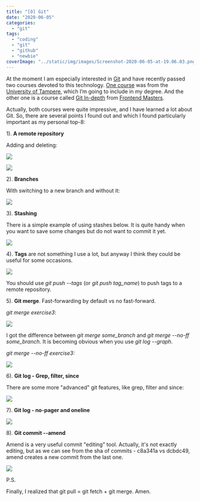 ```yaml
---
title: "[0] Git"
date: "2020-06-05"
categories:
  - "git"
tags:
  - "coding"
  - "git"
  - "github"
  - "newbie"
coverImage: "../static/img/images/Screenshot-2020-06-05-at-19.06.03.png"
---
```


At the moment I am especially interested in [Git](https://github.com/villivald) and have recently passed two courses devoted to this technology. [One course](https://plus.tuni.fi/tie-git/v2/) was from the [University of Tampere](https://www.tuni.fi/en), which I’m going to include in my degree. And the other one is a course called [Git In-depth](https://frontendmasters.com/courses/git-in-depth/) from [Frontend Masters](https://frontendmasters.com/).

Actually, both courses were quite impressive, and I have learned a lot about Git. So, there are several points I found out and which I found particularly important as my personal top-8:

1). **A remote repository**

Adding and deleting:

![](https://i0.wp.com/create-react-app.com/wp-content/uploads/2020/06/Screenshot-2020-06-04-at-19.02.58.png?fit=640%2C283&ssl=1)

![](https://i1.wp.com/create-react-app.com/wp-content/uploads/2020/06/Screenshot-2020-06-04-at-19.03.44.png?fit=640%2C260&ssl=1)

2). **Branches**

With switching to a new branch and without it:

![](https://i0.wp.com/create-react-app.com/wp-content/uploads/2020/06/Screenshot-2020-06-04-at-19.05.53.png?fit=640%2C295&ssl=1)

3). **Stashing**

There is a simple example of using stashes below. It is quite handy when you want to save some changes but do not want to commit it yet.

![](https://i0.wp.com/create-react-app.com/wp-content/uploads/2020/06/Screenshot-2020-06-04-at-19.18.18.png?fit=640%2C538&ssl=1)

4). **Tags** are not something I use a lot, but anyway I think they could be useful for some occasions.

![](https://i0.wp.com/create-react-app.com/wp-content/uploads/2020/06/Screenshot-2020-06-04-at-19.24.16.png?fit=640%2C354&ssl=1)

You should use _git push --tags_ (or _git push tag_name_) to push tags to a remote repository.

5). **Git merge**. Fast-forwarding by default vs no fast-forward.

_git merge exercise3_:

![](https://i2.wp.com/create-react-app.com/wp-content/uploads/2020/06/Screenshot-2020-06-04-at-19.32.30.png?fit=640%2C234&ssl=1)

I got the difference between _git merge some_branch_ and _git merge --no-ff some_branch_. It is becoming obvious when you use _git log --graph_.

_git merge --no-ff exercise3:_

![](images/Screenshot-2020-06-04-at-19.32.06.png)

6). **Git log - Grep, filter, since**

There are some more "advanced" git features, like grep, filter and since:

![](https://i2.wp.com/create-react-app.com/wp-content/uploads/2020/06/Screenshot-2020-06-04-at-19.37.49.png?fit=640%2C165&ssl=1)

7). **Git log - no-pager and oneline**

![](https://i2.wp.com/create-react-app.com/wp-content/uploads/2020/06/Screenshot-2020-06-04-at-19.49.06.png?fit=640%2C440&ssl=1)

8). **Git commit --amend**

Amend is a very useful commit "editing" tool. Actually, it's not exactly editing, but as we can see from the sha of commits - c8a341a vs dcbdc49, amend creates a new commit from the last one.

![](https://i1.wp.com/create-react-app.com/wp-content/uploads/2020/06/Screenshot-2020-06-05-at-19.06.03.png?fit=640%2C324&ssl=1)

P.S.

Finally, I realized that git pull = git fetch + git merge. Amen.
